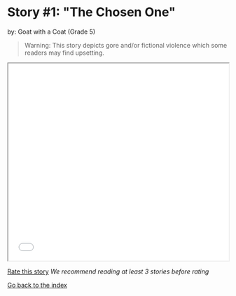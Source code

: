# Story #1: "The Chosen One"
by: Goat with a Coat (Grade 5)

>Warning: This story depicts gore and/or fictional violence which some readers may find upsetting.

<iframe src="../stories/01-The Chosen One.html" height="450px" width="100%"> </iframe>

[Rate this story](https://forms.gle/zbTTGuidhwvabMLT9) *We recommend reading at least 3 stories before rating*

[Go back to the index](../index.md)

